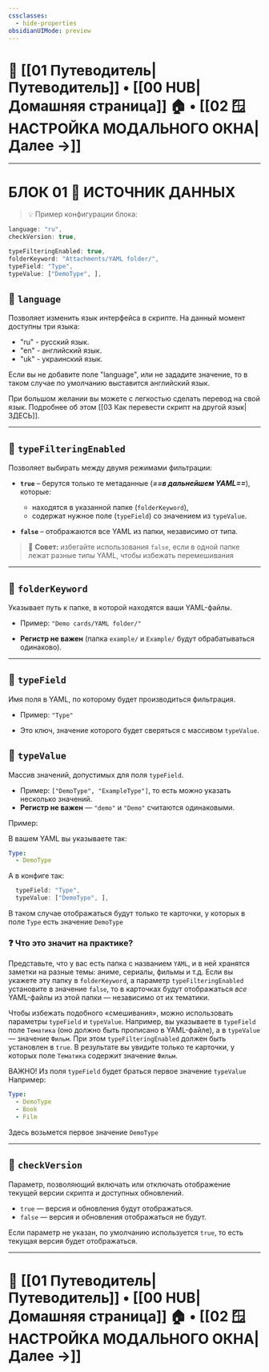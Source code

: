 ```yaml
---
cssclasses:
  - hide-properties
obsidianUIMode: preview
---
```


# 🧭 [[01 Путеводитель|Путеводитель]] • [[00 HUB|Домашняя страница]] 🏠 • [[02 🪟 НАСТРОЙКА МОДАЛЬНОГО ОКНА|Далее →]]

---
# БЛОК 01 📁 ИСТОЧНИК ДАННЫХ

> 💡 Пример конфигурации блока:
```js
language: "ru",
checkVersion: true,

typeFilteringEnabled: true,
folderKeyword: "Attachments/YAML folder/",
typeField: "Type",
typeValue: ["DemoType", ],
```

## 🔹 `language`

Позволяет изменить язык интерфейса в скрипте. На данный момент доступны три языка:

- "ru" - русский язык.
- "en" - английский язык.
- "uk" - украинский язык.

Если вы не добавите поле "language", или не зададите значение, то в таком случае по умолчанию выставится английский язык.

При большом желании вы можете с легкостью сделать перевод на свой язык. Подробнее об этом [[03 Как перевести скрипт на другой язык|ЗДЕСЬ]].

---
## 🔹 `typeFilteringEnabled`

Позволяет выбирать между двумя режимами фильтрации:

- **`true`** – берутся только те метаданные (***==в дальнейшем YAML==***), которые:
  - находятся в указанной папке (`folderKeyword`),
  - содержат нужное поле (`typeField`) со значением из `typeValue`.

- **`false`** – отображаются все YAML из папки, независимо от типа.

> 📝 **Совет:** избегайте использования `false`, если в одной папке лежат разные типы YAML, чтобы избежать перемешивания

---
## 🔹 `folderKeyword`

Указывает путь к папке, в которой находятся ваши YAML-файлы.

- Пример: `"Demo cards/YAML folder/"`
    
- **Регистр не важен** (папка `example/` и `Example/` будут обрабатываться одинаково).

---
## 🔹 `typeField`

Имя поля в YAML, по которому будет производиться фильтрация.

- Пример: `"Type"`
    
- Это ключ, значение которого будет сверяться с массивом `typeValue`.

## 🔹 `typeValue`

Массив значений, допустимых для поля `typeField`.

- Пример: `["DemoType", "ExampleType"]`, то есть можно указать несколько значений.
- **Регистр не важен** — `"demo"` и `"Demo"` считаются одинаковыми.

Пример:

В вашем YAML вы указываете так:

```yaml
Type:
  - DemoType
```

А в конфиге так:

```js
  typeField: "Type",
  typeValue: ["DemoType", ],
```

В таком случае отображаться будут только те карточки, у которых в поле `Type` есть значение `DemoType`

### ❓ Что это значит на практике?

Представьте, что у вас есть папка с названием `YAML`, и в ней хранятся заметки на разные темы: аниме, сериалы, фильмы и т.д. Если вы укажете эту папку в `folderKeyword`, а параметр `typeFilteringEnabled` установите в значение `false`, то в карточках будут отображаться _все_ YAML-файлы из этой папки — независимо от их тематики.

Чтобы избежать подобного «смешивания», можно использовать параметры `typeField` и `typeValue`. Например, вы указываете в `typeField` поле `Тематика` (оно должно быть прописано в YAML-файле), а в `typeValue` — значение `Фильм`. При этом `typeFilteringEnabled` должен быть установлен в `true`. В результате вы увидите только те карточки, у которых поле `Тематика` содержит значение `Фильм`.

ВАЖНО! Из поля `typeField` будет браться первое значение `typeValue`
Например:

```yaml
Type:
  - DemoType
  - Book
  - Film
```

Здесь возьмется первое значение `DemoType`

---
## 🔹 `checkVersion`

Параметр, позволяющий включать или отключать отображение текущей версии скрипта и доступных обновлений.

- `true` — версия и обновления будут отображаться.
- `false` — версия и обновления отображаться не будут.

Если параметр не указан, по умолчанию используется `true`, то есть текущая версия будет отображаться.

---
# 🧭 [[01 Путеводитель|Путеводитель]] • [[00 HUB|Домашняя страница]] 🏠 • [[02 🪟 НАСТРОЙКА МОДАЛЬНОГО ОКНА|Далее →]]